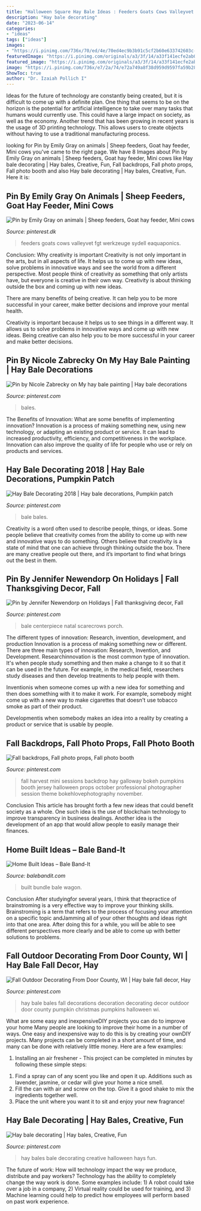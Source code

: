 ```yaml
---
title: "Halloween Square Hay Bale Ideas : Feeders Goats Cows Valleyvet Fgt Werkzeuge Sydell Eaquaponics"
description: "Hay bale decorating"
date: "2023-06-14"
categories:
- "ideas"
tags: ["ideas"]
images:
- "https://i.pinimg.com/736x/70/ed/4e/70ed4ec9b3b91c5cf2b60e633742603c--hay-bales-texas.jpg"
featuredImage: "https://i.pinimg.com/originals/a3/3f/14/a33f141ecfe2ab0f4746159e4076c128.jpg"
featured_image: "https://i.pinimg.com/originals/a3/3f/14/a33f141ecfe2ab0f4746159e4076c128.jpg"
image: "https://i.pinimg.com/736x/e7/2a/74/e72a749a8f38d959d9597fa59b28db5d.jpg"
ShowToc: true
author: "Dr. Izaiah Pollich I"
---
```



Ideas for the future of technology are constantly being created, but it is difficult to come up with a definite plan. One thing that seems to be on the horizon is the potential for artificial intelligence to take over many tasks that humans would currently use. This could have a large impact on society, as well as the economy. Another trend that has been growing in recent years is the usage of 3D printing technology. This allows users to create objects without having to use a traditional manufacturing process.

	

		
looking for Pin by Emily Gray on animals | Sheep feeders, Goat hay feeder, Mini cows you've came to the right page. We have 8 Images about Pin by Emily Gray on animals | Sheep feeders, Goat hay feeder, Mini cows like Hay bale decorating | Hay bales, Creative, Fun, Fall backdrops, Fall photo props, Fall photo booth and also Hay bale decorating | Hay bales, Creative, Fun. Here it is:
		
    
## Pin By Emily Gray On Animals | Sheep Feeders, Goat Hay Feeder, Mini Cows

<img loading=lazy src="https://i.pinimg.com/736x/98/c6/96/98c6965cd51b19056a1f9876da5403de.jpg" onerror="this.onerror=null;this.src='https://tse1.mm.bing.net/th?id=OIP.3Tycd9Yzs3XHJeTpVatp7gHaKO&amp;pid=15.1';" alt="Pin by Emily Gray on animals | Sheep feeders, Goat hay feeder, Mini cows">

_Source: pinterest.dk_

>feeders goats cows valleyvet fgt werkzeuge sydell eaquaponics. 

	

Conclusion: Why creativity is important
Creativity is not only important in the arts, but in all aspects of life. It helps us to come up with new ideas, solve problems in innovative ways and see the world from a different perspective.
Most people think of creativity as something that only artists have, but everyone is creative in their own way. Creativity is about thinking outside the box and coming up with new ideas.

There are many benefits of being creative. It can help you to be more successful in your career, make better decisions and improve your mental health.

Creativity is important because it helps us to see things in a different way. It allows us to solve problems in innovative ways and come up with new ideas. Being creative can also help you to be more successful in your career and make better decisions.

    
## Pin By Nicole Zabrecky On My Hay Bale Painting | Hay Bale Decorations

<img loading=lazy src="https://i.pinimg.com/originals/a3/3f/14/a33f141ecfe2ab0f4746159e4076c128.jpg" onerror="this.onerror=null;this.src='https://tse1.mm.bing.net/th?id=OIP.bljovxE4wESKAlbngf8AsgHaJ4&amp;pid=15.1';" alt="Pin by Nicole Zabrecky on My hay bale painting | Hay bale decorations">

_Source: pinterest.com_

>bales. 

	

The Benefits of Innovation: What are some benefits of implementing innovation?
Innovation is a process of making something new, using new technology, or adapting an existing product or service. It can lead to increased productivity, efficiency, and competitiveness in the workplace. Innovation can also improve the quality of life for people who use or rely on products and services.

    
## Hay Bale Decorating 2018 | Hay Bale Decorations, Pumpkin Patch

<img loading=lazy src="https://i.pinimg.com/736x/e7/2a/74/e72a749a8f38d959d9597fa59b28db5d.jpg" onerror="this.onerror=null;this.src='https://tse2.mm.bing.net/th?id=OIP.69bjbMtWIhw9xcZkS8al7gHaIW&amp;pid=15.1';" alt="Hay Bale Decorating 2018 | Hay bale decorations, Pumpkin patch">

_Source: pinterest.com_

>bale bales. 

	

Creativity is a word often used to describe people, things, or ideas. Some people believe that creativity comes from the ability to come up with new and innovative ways to do something. Others believe that creativity is a state of mind that one can achieve through thinking outside the box. There are many creative people out there, and it’s important to find what brings out the best in them.

    
## Pin By Jennifer Newendorp On Holidays | Fall Thanksgiving Decor, Fall

<img loading=lazy src="https://i.pinimg.com/originals/8e/31/16/8e311680f52d2bfeb83f5857ba416a6f.jpg" onerror="this.onerror=null;this.src='https://tse2.mm.bing.net/th?id=OIP.7ZBoxO-fy5hqmxkDUtqw6gHaJ4&amp;pid=15.1';" alt="Pin by Jennifer Newendorp on Holidays | Fall thanksgiving decor, Fall">

_Source: pinterest.com_

>bale centerpiece natal scarecrows porch. 

	

The different types of innovation: Research, invention, development, and production
Innovation is a process of making something new or different. There are three main types of innovation: Research, Invention, and Development.
Researchinnovation is the most common type of innovation. It's when people study something and then make a change to it so that it can be used in the future. For example, in the medical field, researchers study diseases and then develop treatments to help people with them.

Inventionis when someone comes up with a new idea for something and then does something with it to make it work. For example, somebody might come up with a new way to make cigarettes that doesn't use tobacco smoke as part of their product. 

Developmentis when somebody makes an idea into a reality by creating a product or service that is usable by people.

    
## Fall Backdrops, Fall Photo Props, Fall Photo Booth

<img loading=lazy src="https://i.pinimg.com/originals/98/30/63/983063df9fe808c909d7de8e7f0edb9d.jpg" onerror="this.onerror=null;this.src='https://tse2.mm.bing.net/th?id=OIP.oytNkLjSSdPXCUfxXGdMRgHaLF&amp;pid=15.1';" alt="Fall backdrops, Fall photo props, Fall photo booth">

_Source: pinterest.com_

>fall harvest mini sessions backdrop hay galloway bokeh pumpkins booth jersey halloween props october professional photographer session theme bokehlovephotography november. 

	

Conclusion
This article has brought forth a few new ideas that could benefit society as a whole. One such idea is the use of blockchain technology to improve transparency in business dealings. Another idea is the development of an app that would allow people to easily manage their finances.

    
## Home Built Ideas – Bale Band-It

<img loading=lazy src="http://www.balebandit.com/wp-content/uploads/2012/06/Bundle-Wagon-Load.jpg" onerror="this.onerror=null;this.src='https://tse1.mm.bing.net/th?id=OIP.owGaNYD58_gYEUU6KvWRIAHaFj&amp;pid=15.1';" alt="Home Built Ideas – Bale Band-It">

_Source: balebandit.com_

>built bundle bale wagon. 

	

Conclusion
After studyingfor several years, I think that thepractice of brainstroming is a very effective way to improve your thinking skills. Brainstroming is a term that refers to the process of focusing your attention on a specific topic andJamming all of your other thoughts and ideas right into that one area. After doing this for a while, you will be able to see different perspectives more clearly and be able to come up with better solutions to problems.

    
## Fall Outdoor Decorating From Door County, WI | Hay Bale Fall Decor, Hay

<img loading=lazy src="https://i.pinimg.com/originals/43/1a/32/431a322cdb05fbf458b7cf596dd0aaae.jpg" onerror="this.onerror=null;this.src='https://tse2.mm.bing.net/th?id=OIP.6O049Dz66xAC0iiD3y5_fgHaLH&amp;pid=15.1';" alt="Fall Outdoor Decorating From Door County, WI | Hay bale fall decor, Hay">

_Source: pinterest.com_

>hay bale bales fall decorations decoration decorating decor outdoor door county pumpkin christmas pumpkins halloween wi. 

	

What are some easy and inexpensiveDIY projects you can do to improve your home
Many people are looking to improve their home in a number of ways. One easy and inexpensive way to do this is by creating your ownDIY projects. Many projects can be completed in a short amount of time, and many can be done with relatively little money. Here are a few examples: 
1. Installing an air freshener - This project can be completed in minutes by following these simple steps: 

1) Find a spray can of any scent you like and open it up. Additions such as lavender, jasmine, or cedar will give your home a nice smell. 
2) Fill the can with air and screw on the top. Give it a good shake to mix the ingredients together well. 
3) Place the unit where you want it to sit and enjoy your new fragrance!

    
## Hay Bale Decorating | Hay Bales, Creative, Fun

<img loading=lazy src="https://i.pinimg.com/736x/70/ed/4e/70ed4ec9b3b91c5cf2b60e633742603c--hay-bales-texas.jpg" onerror="this.onerror=null;this.src='https://tse4.mm.bing.net/th?id=OIP.Cp5YEcYXvkwMbRb9yUew6AHaJ3&amp;pid=15.1';" alt="Hay bale decorating | Hay bales, Creative, Fun">

_Source: pinterest.com_

>hay bales bale decorating creative halloween hays fun. 

	

The future of work: How will technology impact the way we produce, distribute and pay workers?
Technology has the ability to completely change the way work is done. Some examples include: 1) A robot could take over a job in a company, 2) Virtual reality could be used for training, and 3) Machine learning could help to predict how employees will perform based on past work experience.

